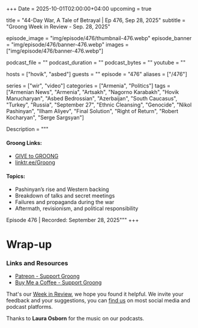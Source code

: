 +++
Date = 2025-10-01T02:00:00+04:00
upcoming = true

title = "44-Day War, A Tale of Betrayal | Ep 476, Sep 28, 2025"
subtitle = "Groong Week in Review - Sep. 28, 2025"

episode_image = "img/episode/476/thumbnail-476.webp"
episode_banner = "img/episode/476/banner-476.webp"
images = ["img/episode/476/banner-476.webp"]

podcast_file     = ""
podcast_duration = ""
podcast_bytes    = ""
youtube = ""

hosts = ["hovik", "asbed"]
guests = ""
episode = "476"
aliases = ["/476"]

series = ["wir", "video"]
categories = ["Armenia", "Politics"]
tags = ["Armenian News", "Armenia", "Artsakh", "Nagorno Karabakh", "Hovik Manucharyan", "Asbed Bedrossian", "Azerbaijan", "South Caucasus", "Turkey", "Russia", "September 27", "Ethnic Cleansing", "Genocide", "Nikol Pashinyan", "Ilham Aliyev", "Final Solution", "Right of Return", "Robert Kocharyan", "Serge Sargsyan"]

Description = """

#### Groong Links:
* [GIVE to GROONG](https://podcasts.groong.org/donate)
* [linktr.ee/Groong](https://linktr.ee/groong)

#### Topics:
* Pashinyan’s rise and Western backing
* Breakdown of talks and secret meetings
* Failures and propaganda during the war
* Aftermath, revisionism, and political responsibility

Episode 476 | Recorded: September 28, 2025"""
+++




# Wrap-up

### **Links and Resources**

* [Patreon - Support Groong](https://www.patreon.com/ann_groong)
* [Buy Me a Coffee - Support Groong](https://www.buymeacoffee.com/groong)

That's our [Week in Review](https://podcasts.groong.org/), we hope you found it helpful. We invite your feedback and your suggestions, you can [find us](https://linktr.ee/groong) on most social media and podcast platforms.

Thanks to __Laura Osborn__ for the music on our podcasts.

